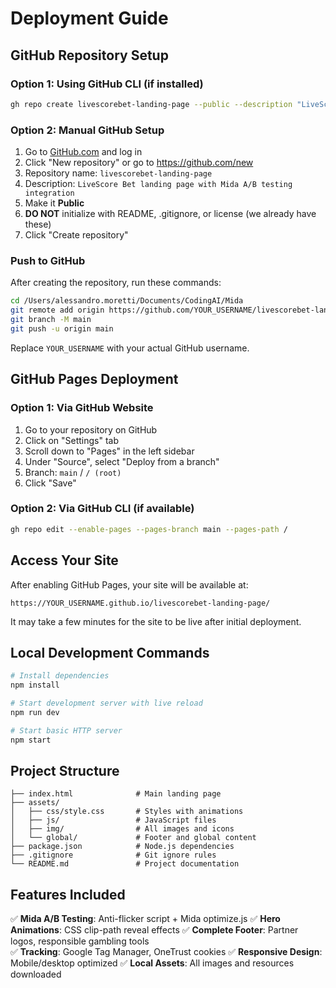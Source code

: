 # Deployment Guide

## GitHub Repository Setup

### Option 1: Using GitHub CLI (if installed)
```bash
gh repo create livescorebet-landing-page --public --description "LiveScore Bet landing page with Mida A/B testing integration" --push
```

### Option 2: Manual GitHub Setup
1. Go to [GitHub.com](https://github.com) and log in
2. Click "New repository" or go to https://github.com/new
3. Repository name: `livescorebet-landing-page`
4. Description: `LiveScore Bet landing page with Mida A/B testing integration`
5. Make it **Public**
6. **DO NOT** initialize with README, .gitignore, or license (we already have these)
7. Click "Create repository"

### Push to GitHub
After creating the repository, run these commands:

```bash
cd /Users/alessandro.moretti/Documents/CodingAI/Mida
git remote add origin https://github.com/YOUR_USERNAME/livescorebet-landing-page.git
git branch -M main
git push -u origin main
```

Replace `YOUR_USERNAME` with your actual GitHub username.

## GitHub Pages Deployment

### Option 1: Via GitHub Website
1. Go to your repository on GitHub
2. Click on "Settings" tab
3. Scroll down to "Pages" in the left sidebar
4. Under "Source", select "Deploy from a branch"
5. Branch: `main` / `/ (root)`
6. Click "Save"

### Option 2: Via GitHub CLI (if available)
```bash
gh repo edit --enable-pages --pages-branch main --pages-path /
```

## Access Your Site

After enabling GitHub Pages, your site will be available at:
```
https://YOUR_USERNAME.github.io/livescorebet-landing-page/
```

It may take a few minutes for the site to be live after initial deployment.

## Local Development Commands

```bash
# Install dependencies
npm install

# Start development server with live reload
npm run dev

# Start basic HTTP server
npm start
```

## Project Structure

```
├── index.html              # Main landing page
├── assets/
│   ├── css/style.css       # Styles with animations
│   ├── js/                 # JavaScript files
│   ├── img/                # All images and icons
│   └── global/             # Footer and global content
├── package.json            # Node.js dependencies
├── .gitignore              # Git ignore rules
└── README.md               # Project documentation
```

## Features Included

✅ **Mida A/B Testing**: Anti-flicker script + Mida optimize.js
✅ **Hero Animations**: CSS clip-path reveal effects
✅ **Complete Footer**: Partner logos, responsible gambling tools  
✅ **Tracking**: Google Tag Manager, OneTrust cookies
✅ **Responsive Design**: Mobile/desktop optimized
✅ **Local Assets**: All images and resources downloaded